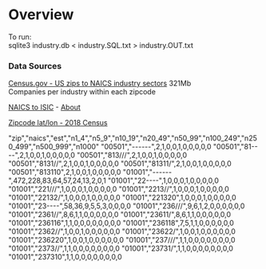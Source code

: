 
# Overview

To run:  
sqlite3 industry.db < industry.SQL.txt > industry.OUT.txt  

### Data Sources

[Census.gov - US zips to NAICS industry sectors](https://census.gov/programs-surveys/cbp.html) 321Mb  
Companies per industry within each zipcode  

[NAICS to ISIC](https://www.census.gov/eos/www/naics/concordances/concordances.html) -
[About](https://blog.opencorporates.com/2018/01/18/new-feature-global-industry-codes/)  

[Zipcode lat/lon - 2018 Census](https://www.census.gov/geo/maps-data/data/gazetteer2018.html)  


"zip","naics","est","n1_4","n5_9","n10_19","n20_49","n50_99","n100_249","n250_499","n500_999","n1000"
"00501","------",2,1,0,0,1,0,0,0,0,0
"00501","81----",2,1,0,0,1,0,0,0,0,0
"00501","813///",2,1,0,0,1,0,0,0,0,0
"00501","8131//",2,1,0,0,1,0,0,0,0,0
"00501","81311/",2,1,0,0,1,0,0,0,0,0
"00501","813110",2,1,0,0,1,0,0,0,0,0
"01001","------",472,228,83,64,57,24,13,2,0,1
"01001","22----",1,0,0,0,1,0,0,0,0,0
"01001","221///",1,0,0,0,1,0,0,0,0,0
"01001","2213//",1,0,0,0,1,0,0,0,0,0
"01001","22132/",1,0,0,0,1,0,0,0,0,0
"01001","221320",1,0,0,0,1,0,0,0,0,0
"01001","23----",58,36,9,5,5,3,0,0,0,0
"01001","236///",9,6,1,2,0,0,0,0,0,0
"01001","2361//",8,6,1,1,0,0,0,0,0,0
"01001","23611/",8,6,1,1,0,0,0,0,0,0
"01001","236116",1,1,0,0,0,0,0,0,0,0
"01001","236118",7,5,1,1,0,0,0,0,0,0
"01001","2362//",1,0,0,1,0,0,0,0,0,0
"01001","23622/",1,0,0,1,0,0,0,0,0,0
"01001","236220",1,0,0,1,0,0,0,0,0,0
"01001","237///",1,1,0,0,0,0,0,0,0,0
"01001","2373//",1,1,0,0,0,0,0,0,0,0
"01001","23731/",1,1,0,0,0,0,0,0,0,0
"01001","237310",1,1,0,0,0,0,0,0,0,0